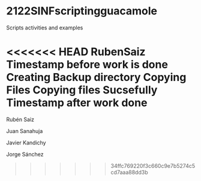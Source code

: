 # 2122SINFscriptingguacamole
Scripts activities and examples

<<<<<<< HEAD
RubenSaiz
Timestamp before work is done 
Creating Backup directory
Copying Files
Copying files Sucsefully
Timestamp after work done 
=======
Rubén Saiz

Juan Sanahuja 

Javier Kandichy

Jorge Sánchez
>>>>>>> 34ffc769220f3c660c9e7b5274c5cd7aaa88dd3b
